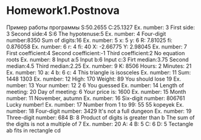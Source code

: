# Homework1.Postnova
Пример работы программы
S:50.2655
C:25.1327
Ex. number:                   3
First side:
3
Second side:4
S:6
The hypotenuse:5
Ex. number:                   4
Four-digit number:8350
Sum of digits:16
Ex. number:                   5
x: 5
y: 6
R: 7.81025
fi: 0.876058
Ex. number:                   6
r: 4
fi: 40
X: -2.66775
Y: 2.98045
Ex. number:                   7
First coefficient:4
Second coefficient:-1
Third coefficient:2
No equation roots
Ex. number:                   8
Input a:5
Input b:6
Input c:3
Firt median:3.75
Second median:4.5
Third median:2.25
Ex. number:                   9
K: 8506
Hours: 2
Minutes: 21
Ex. number:                   10
a: 4
b: 6
c: 4
This triangle is isosceles
Ex. number:                   11
Sum:
1448
1303
Ex. number:                   12
High: 170
Weight: 89
You should lose 19
Ex. number:                   13
Your number: 12
2
6
You guessed
Ex. number:                   14
Length of meeting: 20
Day of meeting: 6
Your price is: 1600
Ex. number:                   15
Month number: 11
November, autumn
Ex. number:                   16
Six-digit number: 806761
Lucky number!
Ex. number:                   17
Number from 1 to 99: 55
55 kopeyek
Ex. number:                   18
Four-digit number: 3429
It's not a full dungeon
Ex. number:                   19
Three-digit number: 684
B: 8
Product of digits is greater than b
The sum of the digits is not a multiple of 7
Ex. number:                   20
A: 4
B: 5
C: 6
D: 5
Tectangle ab fits in rectangle cd
